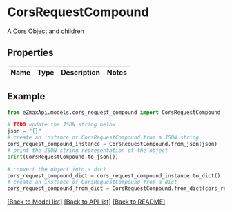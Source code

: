 # CorsRequestCompound

A Cors Object and children

## Properties

Name | Type | Description | Notes
------------ | ------------- | ------------- | -------------

## Example

```python
from eZmaxApi.models.cors_request_compound import CorsRequestCompound

# TODO update the JSON string below
json = "{}"
# create an instance of CorsRequestCompound from a JSON string
cors_request_compound_instance = CorsRequestCompound.from_json(json)
# print the JSON string representation of the object
print(CorsRequestCompound.to_json())

# convert the object into a dict
cors_request_compound_dict = cors_request_compound_instance.to_dict()
# create an instance of CorsRequestCompound from a dict
cors_request_compound_from_dict = CorsRequestCompound.from_dict(cors_request_compound_dict)
```
[[Back to Model list]](../README.md#documentation-for-models) [[Back to API list]](../README.md#documentation-for-api-endpoints) [[Back to README]](../README.md)


